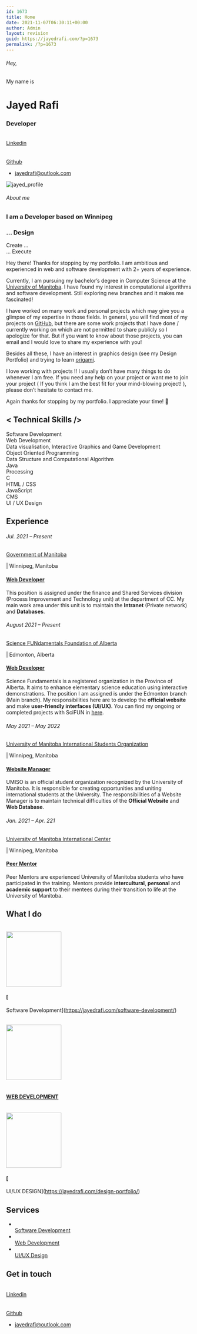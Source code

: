 ```yaml
---
id: 1673
title: Home
date: 2021-11-07T06:30:11+00:00
author: Admin
layout: revision
guid: https://jayedrafi.com/?p=1673
permalink: /?p=1673
---
```

###### Hey,  
My name is

# Jayed Rafi

### Developer

<a href="https://ca.linkedin.com/in/jayed-rafi" target="_blank" rel="noopener"><br /> Linkedin<br /> </a>  
<a href="https://github.com/JayedRafiProjects" target="_blank" rel="noopener"><br /> Github<br /> </a>

  * jayedrafi@outlook.com 

![jayed_profile](http://jayedrafi.com/wp-content/uploads/elementor/thumbs/jayed_profile-pc6wrc7mvjjnbytb0fn2eem31s3los18ypyp0825nw.png "jayed_profile") 

###### About me

### I am a Developer based on Winnipeg

### &#8230; Design  
Create &#8230;  
&#8230; Execute  


Hey there! Thanks for stopping by my portfolio. I am ambitious and experienced in web and software development with 2+ years of experience.

Currently, I am pursuing my bachelor&#8217;s degree in Computer Science at the <a href="https://en.wikipedia.org/wiki/University_of_Manitoba" target="_blank" rel="noopener">University of Manitoba</a>. I have found my interest in computational algorithms and software development. Still exploring new branches and it makes me fascinated!

I have worked on many work and personal projects which may give you a glimpse of my expertise in those fields. In general, you will find most of my projects on <a href="https://github.com/JayedRafiProjects" target="_blank" rel="noopener">GitHub</a>, but there are some work projects that I have done / currently working on which are not permitted to share publicly so I apologize for that. But if you want to know about those projects, you can email and I would love to share my experience with you!

Besides all these, I have an interest in graphics design (see my Design Portfolio) and trying to learn [origami](https://jayedrafi.com/origami/).

I love working with projects !! I usually don&#8217;t have many things to do whenever I am free. If you need any help on your project or want me to join your project ( If you think I am the best fit for your mind-blowing project! ), please don&#8217;t hesitate to contact me.

Again thanks for stopping by my portfolio. I appreciate your time! 🙂 

## < Technical Skills />

Software Development  
Web Development  
Data visualisation, Interactive Graphics and Game Development  
Object Oriented Programming  
Data Structure and Computational Algorithm  
Java  
Processing  
C  
HTML / CSS  
JavaScript  
CMS  
UI / UX Design

## Experience

###### Jul. 2021 &#8211; Present

<a href="https://www.gov.mb.ca/" target="_blank" rel="noopener">Government of Manitoba</a>

| Winnipeg, Manitoba

#### <a href="https://www.gov.mb.ca/" target="_blank" rel="noopener">Web Developer</a>

This position is assigned under the finance and Shared Services division (Process Improvement and Technology unit) at the department of CC. My main work area under this unit is to maintain the **Intranet** (Private network) and **Databases**. 

###### August 2021 &#8211; Present

<a href="https://www.sciencefundamentals.org/" target="_blank" rel="noopener">Science FUNdamentals Foundation of Alberta</a>

| Edmonton, Alberta

#### <a href="https://www.umiso.ca/" target="_blank" rel="noopener">Web Developer</a>

Science Fundamentals is a registered organization in the Province of Alberta. It aims to enhance elementary science education using interactive demonstrations. The position I am assigned is under the Edmonton branch (Main branch). My responsibilities here are to develop the **official website** and make **user-friendly interfaces (UI/UX)**. You can find my ongoing or completed projects with SciFUN in [here](http://jayedrafi.com/web-development/).

###### May 2021 &#8211; May 2022

<a href="https://www.umiso.ca/" target="_blank" rel="noopener">University of Manitoba International Students Organization</a>

| Winnipeg, Manitoba

#### <a href="https://www.umiso.ca/" target="_blank" rel="noopener">Website Manager</a>

UMISO is an official student organization recognized by the University of Manitoba. It is responsible for creating opportunities and uniting international students at the University. The responsibilities of a Website Manager is to maintain technical difficulties of the **Official Website** and **Web Database**.

###### Jan. 2021 &#8211; Apr. 221

<a href="https://umanitoba.ca/international" target="_blank" rel="noopener">University of Manitoba International Center</a>

| Winnipeg, Manitoba

#### <a href="https://umanitoba.ca/international" target="_blank" rel="noopener">Peer Mentor</a>

Peer Mentors are experienced University of Manitoba students who have participated in the training. Mentors provide **intercultural**, **personal** and **academic support** to their mentees during their transition to life at the University of Manitoba.

## What I do

[  
<img width="150" height="150" src="http://jayedrafi.com/wp-content/uploads/2021/07/My-Post-3-150x150.png" alt="" loading="lazy" srcset="https://jayedrafi.com/wp-content/uploads/2021/07/My-Post-3-150x150.png 150w, https://jayedrafi.com/wp-content/uploads/2021/07/My-Post-3-300x300.png 300w, https://jayedrafi.com/wp-content/uploads/2021/07/My-Post-3-1024x1024.png 1024w, https://jayedrafi.com/wp-content/uploads/2021/07/My-Post-3-768x768.png 768w, https://jayedrafi.com/wp-content/uploads/2021/07/My-Post-3.png 1080w" sizes="(max-width: 150px) 100vw, 150px" />](https://jayedrafi.com/software-development/) 

#### [  
Software Development](https://jayedrafi.com/software-development/)  


<a href="https://jayedrafi.com/web-development/" rel="nofollow"><br /> <img width="150" height="150" src="http://jayedrafi.com/wp-content/uploads/2021/07/My-Post-2-150x150.png" alt="" loading="lazy" srcset="https://jayedrafi.com/wp-content/uploads/2021/07/My-Post-2-150x150.png 150w, https://jayedrafi.com/wp-content/uploads/2021/07/My-Post-2-300x300.png 300w, https://jayedrafi.com/wp-content/uploads/2021/07/My-Post-2-1024x1024.png 1024w, https://jayedrafi.com/wp-content/uploads/2021/07/My-Post-2-768x768.png 768w, https://jayedrafi.com/wp-content/uploads/2021/07/My-Post-2.png 1080w" sizes="(max-width: 150px) 100vw, 150px" /> </a>

#### <a href="https://jayedrafi.com/web-development/" rel="nofollow" ><br /> WEB DEVELOPMENT </a>  


[  
<img width="150" height="150" src="http://jayedrafi.com/wp-content/uploads/2021/07/My-Post-4-150x150.png" alt="" loading="lazy" srcset="https://jayedrafi.com/wp-content/uploads/2021/07/My-Post-4-150x150.png 150w, https://jayedrafi.com/wp-content/uploads/2021/07/My-Post-4-300x300.png 300w, https://jayedrafi.com/wp-content/uploads/2021/07/My-Post-4-1024x1024.png 1024w, https://jayedrafi.com/wp-content/uploads/2021/07/My-Post-4-768x768.png 768w, https://jayedrafi.com/wp-content/uploads/2021/07/My-Post-4.png 1080w" sizes="(max-width: 150px) 100vw, 150px" />](https://jayedrafi.com/design-portfolio/) 

#### [  
UI/UX DESIGN](https://jayedrafi.com/design-portfolio/)  


## Services

  * <a href="https://jayedrafi.com/software-development/" rel="nofollow"><br /> Software Development<br /> </a> 
  * <a href="https://jayedrafi.com/web-development/" rel="nofollow"><br /> Web Development<br /> </a> 
  * <a href="https://jayedrafi.com/design-portfolio/" rel="nofollow"><br /> UI/UX Design<br /> </a> 

## Get in touch

<a href="https://ca.linkedin.com/in/jayed-rafi" target="_blank" rel="noopener"><br /> Linkedin<br /> </a>  
<a href="https://github.com/JayedRafiProjects" target="_blank" rel="noopener"><br /> Github<br /> </a>

  * jayedrafi@outlook.com